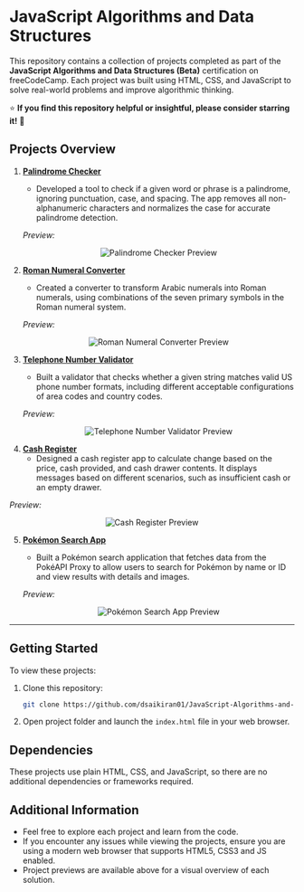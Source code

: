 # JavaScript Algorithms and Data Structures

This repository contains a collection of projects completed as part of the **JavaScript Algorithms and Data Structures (Beta)** certification on freeCodeCamp. Each project was built using HTML, CSS, and JavaScript to solve real-world problems and improve algorithmic thinking.

⭐️ **If you find this repository helpful or insightful, please consider starring it!** 🌟

## Projects Overview

1. **[Palindrome Checker](https://dsaikiran01.github.io/JavaScript-Algorithms-and-Data-Structures/01-Building-a-Palindrome-Checker-Project)**
   - Developed a tool to check if a given word or phrase is a palindrome, ignoring punctuation, case, and spacing. The app removes all non-alphanumeric characters and normalizes the case for accurate palindrome detection.

   _Preview:_  
   <p align="center">
    <img src="https://github.com/user-attachments/assets/9d51d4d8-f892-46c1-8915-e051449d8b15" alt="Palindrome Checker Preview">
  </p>

2. **[Roman Numeral Converter](https://dsaikiran01.github.io/JavaScript-Algorithms-and-Data-Structures/02-Building-a-Roman-Numeral-Converter-Project)**
   - Created a converter to transform Arabic numerals into Roman numerals, using combinations of the seven primary symbols in the Roman numeral system.

   _Preview:_  
   <p align="center">
    <img src="https://github.com/user-attachments/assets/d777e5d6-429c-4591-b5af-51b4b2b49b3f" alt="Roman Numeral Converter Preview">
  </p>

3. **[Telephone Number Validator](https://dsaikiran01.github.io/JavaScript-Algorithms-and-Data-Structures/03-Building-a-Telephone-Number-Validator)**
   - Built a validator that checks whether a given string matches valid US phone number formats, including different acceptable configurations of area codes and country codes.

   _Preview:_  
   <p align="center">
    <img src="https://github.com/user-attachments/assets/cd6ad33a-ce0e-4571-a376-84932b4589cb" alt="Telephone Number Validator Preview">
  </p>

4. **[Cash Register](https://dsaikiran01.github.io/JavaScript-Algorithms-and-Data-Structures/04-Building-a-Cash-Register-Project)**
   - Designed a cash register app to calculate change based on the price, cash provided, and cash drawer contents. It displays messages based on different scenarios, such as insufficient cash or an empty drawer.
     
  _Preview:_
  <p align="center">
    <img src="https://github.com/user-attachments/assets/2e1abf4a-44ed-4e31-8e5c-0d5c1235fffc" alt="Cash Register Preview">
  </p>

5. **[Pokémon Search App](https://dsaikiran01.github.io/JavaScript-Algorithms-and-Data-Structures/05-Building-a-Pokémon-Search-App)**
   - Built a Pokémon search application that fetches data from the PokéAPI Proxy to allow users to search for Pokémon by name or ID and view results with details and images.

   _Preview:_  
   <p align="center">
    <img src="https://github.com/user-attachments/assets/65e74637-1644-4c8b-9372-f693cd7d73d9" alt="Pokémon Search App Preview">
  </p>

---

## Getting Started

To view these projects:

1. Clone this repository:  
   ```bash
   git clone https://github.com/dsaikiran01/JavaScript-Algorithms-and-Data-Structures.git
   ```

2. Open project folder and launch the `index.html` file in your web browser.

## Dependencies

These projects use plain HTML, CSS, and JavaScript, so there are no additional dependencies or frameworks required. 

## Additional Information

- Feel free to explore each project and learn from the code. 
- If you encounter any issues while viewing the projects, ensure you are using a modern web browser that supports HTML5, CSS3 and JS enabled.
- Project previews are available above for a visual overview of each solution.
